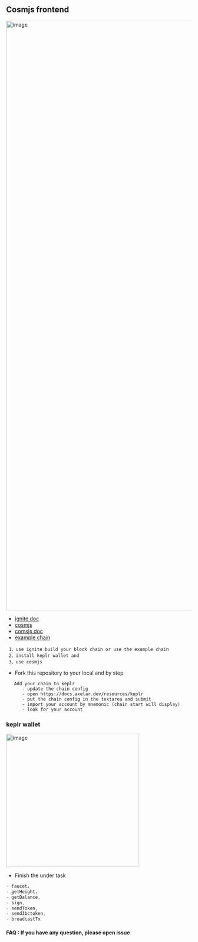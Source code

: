 ## Cosmjs frontend

<img width="1598" alt="image" src="https://user-images.githubusercontent.com/14268015/202108553-32bc10d3-e030-49a6-9fe3-50625be2f1a3.png">

- [ignite doc](https://docs.ignite.com)
- [cosmjs](https://github.com/cosmos/cosmjs)
- [comsjs doc](https://cosmos.github.io/cosmjs/latest/stargate/index.html)
- [example chain](https://github.com/spidexapp/planet)

```
 1、use ignite build your block chain or use the example chain
 2、install keplr wallet and
 3、use cosmjs
```

- Fork this repository to your local and by step

```
   Add your chain to keplr
      - update the chain config
      - open https://docs.axelar.dev/resources/keplr
      - put the chain config in the textarea and submit
      - import your account by mnemonic (chain start will display)
      - look for your account
```
### keplr wallet
<img width="361" alt="image" src="https://user-images.githubusercontent.com/14268015/201254328-008dbedd-524b-41a6-9e3e-52bd06999ecd.png">

- Finish the under task

```ts
- faucet，
- getHeight，
- getBalance,
- sign,
- sendToken,
- sendIbctoken,
- broadcastTx
```

#### FAQ : If you have any question, please open issue

